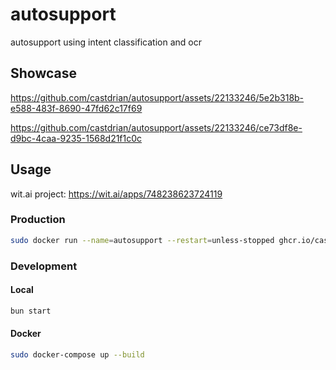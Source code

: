 # autosupport

autosupport using intent classification and ocr

## Showcase

<https://github.com/castdrian/autosupport/assets/22133246/5e2b318b-e588-483f-8690-47fd62c17f69>

<https://github.com/castdrian/autosupport/assets/22133246/ce73df8e-d9bc-4caa-9235-1568d21f1c0c>

## Usage

wit.ai project: <https://wit.ai/apps/748238623724119>

### Production

```bash
sudo docker run --name=autosupport --restart=unless-stopped ghcr.io/castdrian/autosupport:main --env-file .env
```

### Development

#### Local

```bash
bun start
```

#### Docker

```bash
sudo docker-compose up --build
```
